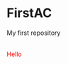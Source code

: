 # FirstAC
My first repository
<br></br>
<script>
p:active{color:red;
}
div {border-radius:7em;}</script>
<div style="color:red;">Hello</div>

